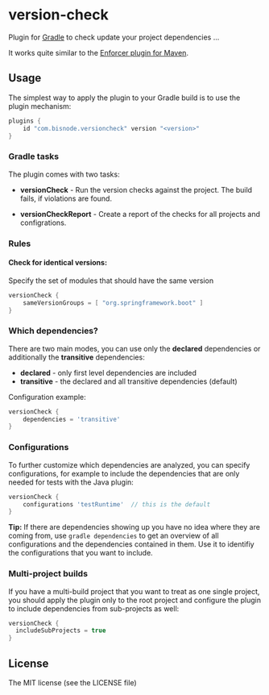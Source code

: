 version-check
========================

Plugin for [Gradle](http://www.gradle.org/) to check update your project dependencies ...

It works quite similar to the [Enforcer plugin for Maven](http://maven.apache.org/enforcer/maven-enforcer-plugin/).

Usage
-----

The simplest way to apply the plugin to your Gradle build is to use the plugin mechanism:

```groovy
plugins {
    id "com.bisnode.versioncheck" version "<version>"
}
```


### Gradle tasks

The plugin comes with two tasks:

* **versionCheck** - Run the version checks against the project. The build fails, if violations are found.

* **versionCheckReport** - Create a report of the checks for all projects and configrations.

### Rules

#### Check for identical versions:

Specify the set of modules that should have the same version

```groovy
versionCheck {
    sameVersionGroups = [ "org.springframework.boot" ]
}
```


### Which dependencies?

There are two main modes, you can use only the **declared** dependencies or additionally the **transitive** dependencies:

* **declared** - only first level dependencies are included
* **transitive** - the declared and all transitive dependencies (default)

Configuration example:

```groovy
versionCheck {
    dependencies = 'transitive'
}
```

### Configurations

To further customize which dependencies are analyzed, you can specify configurations, for example to include the dependencies that are only needed for tests with the Java plugin:

```groovy
versionCheck {
    configurations 'testRuntime'  // this is the default
}
```

**Tip:** If there are dependencies showing up you have no idea where they are coming from, use `gradle dependencies` to get an overview of all configurations and the dependencies contained in them. Use it to identifiy the configurations that you want to include.


### Multi-project builds

If you have a multi-build project that you want to treat  as one single project, you should apply the plugin only to the root project and configure the plugin to include dependencies from sub-projects as well:

```groovy
versionCheck {
  includeSubProjects = true
}
```


License
-----

The MIT license (see the LICENSE file)
